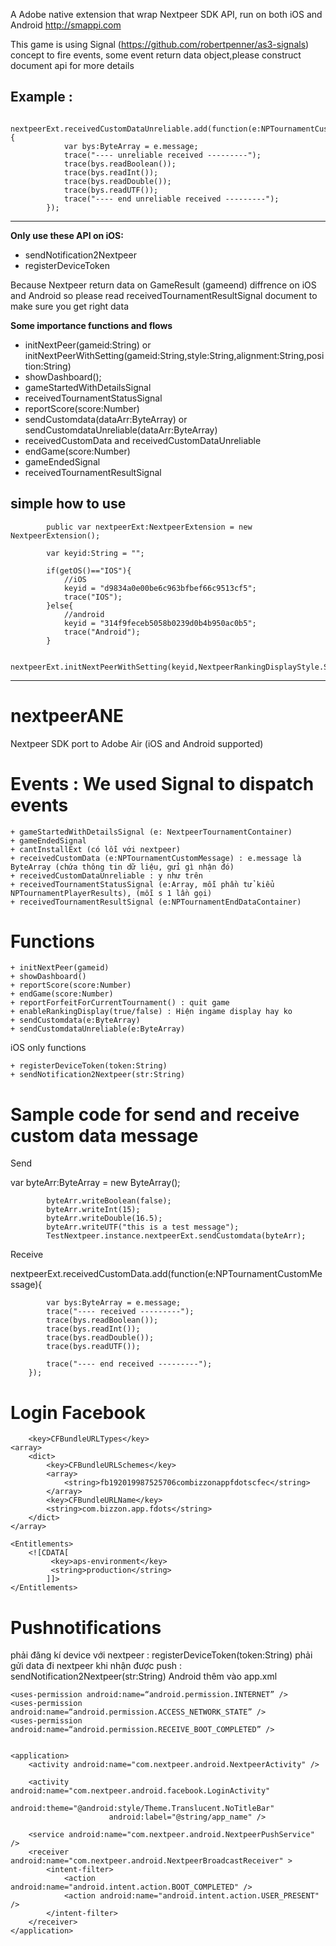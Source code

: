 
A Adobe native extension that wrap Nextpeer SDK API, run on both iOS and Android
 http://smappi.com
 
 
 This game is using Signal (https://github.com/robertpenner/as3-signals) concept to fire events, some event return data object,please construct document api for more details 
 
 <b>Example</b> :
 --------------------------------------------------------------------------
 			nextpeerExt.receivedCustomDataUnreliable.add(function(e:NPTournamentCustomMessage){
				var bys:ByteArray = e.message;
				trace("---- unreliable received ---------");
	 			trace(bys.readBoolean());
				trace(bys.readInt());
				trace(bys.readDouble());
				trace(bys.readUTF());
				trace("---- end unreliable received ---------"); 
			});
 --------------------------------------------------------------------------
  
 <b>Only use these API on iOS:</b>
 - sendNotification2Nextpeer
 - registerDeviceToken
 
 Because Nextpeer return data on GameResult (gameend) diffrence on iOS and Android so please read receivedTournamentResultSignal document to make sure you get right data
 
 <b>Some importance functions and flows</b>
 
 - initNextPeer(gameid:String) or initNextPeerWithSetting(gameid:String,style:String,alignment:String,position:String)
 - showDashboard();
 - gameStartedWithDetailsSignal
 - receivedTournamentStatusSignal
 - reportScore(score:Number)
 - sendCustomdata(dataArr:ByteArray) or sendCustomdataUnreliable(dataArr:ByteArray)
 - receivedCustomData and receivedCustomDataUnreliable
 - endGame(score:Number)
 - gameEndedSignal
 - receivedTournamentResultSignal
 

 <b> simple how to use </b>
 --------------------------------------------------------------------------
 			public var nextpeerExt:NextpeerExtension = new NextpeerExtension();
 
 			var keyid:String = "";
			
			if(getOS()=="IOS"){
				//iOS
				keyid = "d9834a0e00be6c963bfbef66c9513cf5";
				trace("IOS");
			}else{
				//android
				keyid = "314f9feceb5058b0239d0b4b950ac0b5";
				trace("Android");
			}
			
			nextpeerExt.initNextPeerWithSetting(keyid,NextpeerRankingDisplayStyle.SOLO,NextpeerRankingDisplayAlignment.VERTICAL,NextpeerRankingDisplayPosition.BOTTOM_RIGHT);

 			
 
 
 --------------------------------------------------------------------------




nextpeerANE
===========
Nextpeer SDK port to Adobe Air (iOS and Android supported)


Events : We used Signal to dispatch events
===========

	+ gameStartedWithDetailsSignal (e: NextpeerTournamentContainer)
	+ gameEndedSignal
	+ cantInstallExt (có lỗi với nextpeer)
	+ receivedCustomData (e:NPTournamentCustomMessage) : e.message là ByteArray (chứa thông tin dữ liệu, gửi gì nhận đó)
	+ receivedCustomDataUnreliable : y như trên
	+ receivedTournamentStatusSignal (e:Array, mỗi phần tử kiểu NPTournamentPlayerResults), (mỗi s 1 lần gọi)
	+ receivedTournamentResultSignal (e:NPTournamentEndDataContainer)

Functions
===========

	+ initNextPeer(gameid)
	+ showDashboard()
	+ reportScore(score:Number)
	+ endGame(score:Number)
	+ reportForfeitForCurrentTournament() : quit game
	+ enableRankingDisplay(true/false) : Hiện ingame display hay ko
	+ sendCustomdata(e:ByteArray)
	+ sendCustomdataUnreliable(e:ByteArray)

iOS only functions

	+ registerDeviceToken(token:String)
	+ sendNotification2Nextpeer(str:String)

Sample code for send and receive custom data message
===========

Send

var byteArr:ByteArray = new ByteArray();

			byteArr.writeBoolean(false);
			byteArr.writeInt(15);
			byteArr.writeDouble(16.5);
			byteArr.writeUTF("this is a test message"); 
			TestNextpeer.instance.nextpeerExt.sendCustomdata(byteArr);

Receive

nextpeerExt.receivedCustomData.add(function(e:NPTournamentCustomMessage){

			var bys:ByteArray = e.message;
			trace("---- received ---------");
			trace(bys.readBoolean());
			trace(bys.readInt());
			trace(bys.readDouble());
			trace(bys.readUTF());
			
			trace("---- end received ---------"); 
		});

Login Facebook
===========

        <key>CFBundleURLTypes</key>
	<array>
		<dict>
			<key>CFBundleURLSchemes</key>
			<array>
				<string>fb192019987525706combizzonappfdotscfec</string>
			</array>
			<key>CFBundleURLName</key>
			<string>com.bizzon.app.fdots</string>
		</dict>
	</array>
	
	<Entitlements>
		<![CDATA[ 
	         <key>aps-environment</key> 
	         <string>production</string> 
	      	]]> 
	</Entitlements>

Pushnotifications
===========

phải đăng kí device với nextpeer : registerDeviceToken(token:String)
phải gửi data đi nextpeer khi nhận được push : sendNotification2Nextpeer(str:String)
Android thêm vào app.xml

	<uses-permission android:name=“android.permission.INTERNET” />	
	<uses-permission android:name=“android.permission.ACCESS_NETWORK_STATE” />	
	<uses-permission android:name=“android.permission.RECEIVE_BOOT_COMPLETED” />

		    
	<application>
		<activity android:name="com.nextpeer.android.NextpeerActivity" />   
		    	
		<activity android:name="com.nextpeer.android.facebook.LoginActivity"
				          android:theme="@android:style/Theme.Translucent.NoTitleBar"
				          android:label="@string/app_name" />
				 
		<service android:name="com.nextpeer.android.NextpeerPushService" />
		<receiver android:name="com.nextpeer.android.NextpeerBroadcastReceiver" >
			<intent-filter>
				<action android:name="android.intent.action.BOOT_COMPLETED" />
				<action android:name="android.intent.action.USER_PRESENT" />
			</intent-filter>
		</receiver>	
	</application>


